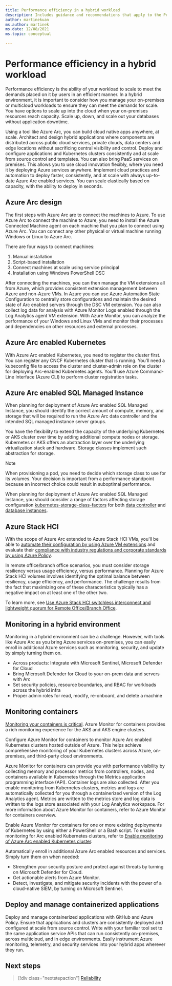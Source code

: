 ```yaml
---
title: Performance efficiency in a hybrid workload
description: Includes guidance and recommendations that apply to the Performance Efficiency pillar in a hybrid and multi-cloud workload.
author: martinekuan
ms.author: martinek
ms.date: 12/08/2021
ms.topic: conceptual

---
```


# Performance efficiency in a hybrid workload

Performance efficiency is the ability of your workload to scale to meet the demands placed on it by users in an efficient manner. In a hybrid environment, it is important to consider how you manage your on-premises or multicloud workloads to ensure they can meet the demands for scale. You have options to scale up into the cloud when your on-premises resources reach capacity. Scale up, down, and scale out your databases without application downtime.

Using a tool like Azure Arc, you can build cloud native apps anywhere, at scale. Architect and design hybrid applications where components are distributed across public cloud services, private clouds, data centers and edge locations without sacrificing central visibility and control. Deploy and configure applications and Kubernetes clusters consistently and at scale from source control and templates. You can also bring PaaS services on premises. This allows you to use cloud innovation flexibly, where you need it by deploying Azure services anywhere. Implement cloud practices and automation to deploy faster, consistently, and at scale with always up-to-date Azure Arc enabled services. You can scale elastically based on capacity, with the ability to deploy in seconds.

## Azure Arc design

The first steps with Azure Arc are to connect the machines to Azure. To use Azure Arc to connect the machine to Azure, you need to install the Azure Connected Machine agent on each machine that you plan to connect using Azure Arc. You can connect any other physical or virtual machine running Windows or Linux to Azure Arc.

There are four ways to connect machines:

1. Manual installation
1. Script-based installation
1. Connect machines at scale using service principal
1. Installation using Windows PowerShell DSC

After connecting the machines, you can then manage the VM extensions all from Azure, which provides consistent extension management between Azure and non-Azure VMs. In Azure you can use Azure Automation State Configuration to centrally store configurations and maintain the desired state of Arc enabled servers through the DSC VM extension. You can also collect log data for analysis with Azure Monitor Logs enabled through the Log Analytics agent VM extension. With Azure Monitor, you can analyze the performance of your Windows and Linux VMs and monitor their processes and dependencies on other resources and external processes.

## Azure Arc enabled Kubernetes

With Azure Arc enabled Kubernetes, you need to register the cluster first. You can register any CNCF Kubernetes cluster that is running. You'll need a kubeconfig file to access the cluster and cluster-admin role on the cluster for deploying Arc-enabled Kubernetes agents. You'll use Azure Command-Line Interface (Azure CLI) to perform cluster registration tasks.

## Azure Arc enabled SQL Managed Instance

When planning for deployment of Azure Arc enabled SQL Managed Instance, you should identify the correct amount of compute, memory, and storage that will be required to run the Azure Arc data controller and the intended SQL managed instance server groups.

You have the flexibility to extend the capacity of the underlying Kubernetes or AKS cluster over time by adding additional compute nodes or storage. Kubernetes or AKS offers an abstraction layer over the underlying virtualization stack and hardware. Storage classes implement such abstraction for storage.

> [!NOTE]
> When provisioning a pod, you need to decide which storage class to use for its volumes. Your decision is important from a performance standpoint because an incorrect choice could result in suboptimal performance.

When planning for deployment of Azure Arc enabled SQL Managed Instance, you should consider a range of factors affecting storage configuration [kubernetes-storage-class-factors](/azure/azure-arc/data/storage-configuration#factors-to-consider-when-choosing-your-storage-configuration) for both [data controller](/azure/azure-arc/data/storage-configuration#data-controller-storage-configuration) and [database instances](/azure/azure-arc/data/storage-configuration#database-instance-storage-configuration).

## Azure Stack HCI

With the scope of Azure Arc extended to Azure Stack HCI VMs, you'll be able to [automate their configuration by using Azure VM extensions](/azure/azure-arc/servers/manage-vm-extensions) and evaluate their [compliance with industry regulations and corporate standards by using Azure Policy](/azure/azure-arc/servers/security-controls-policy).

In remote office/branch office scenarios, you must consider storage resiliency versus usage efficiency, versus performance. Planning for Azure Stack HCI volumes involves identifying the optimal balance between resiliency, usage efficiency, and performance. The challenge results from the fact that maximizing one of these characteristics typically has a negative impact on at least one of the other two.

To learn more, see [Use Azure Stack HCI switchless interconnect and lightweight quorum for Remote Office/Branch Office](/azure/architecture/hybrid/azure-stack-robo#performance-efficiency).

## Monitoring in a hybrid environment

Monitoring in a hybrid environment can be a challenge. However, with tools like Azure Arc as you bring Azure services on-premises, you can easily enroll in additional Azure services such as monitoring, security, and update by simply turning them on.

- Across products: Integrate with Microsoft Sentinel, Microsoft Defender for Cloud
- Bring Microsoft Defender for Cloud to your on-prem data and servers with Arc
- Set security policies, resource boundaries, and RBAC for workloads across the hybrid infra
- Proper admin roles for read, modify, re-onboard, and delete a machine

## Monitoring containers

[Monitoring your containers is critical](/azure/architecture/hybrid/arc-hybrid-kubernetes). Azure Monitor for containers provides a rich monitoring experience for the AKS and AKS engine clusters.

Configure Azure Monitor for containers to monitor Azure Arc enabled Kubernetes clusters hosted outside of Azure. This helps achieve comprehensive monitoring of your Kubernetes clusters across Azure, on-premises, and third-party cloud environments.

Azure Monitor for containers can provide you with performance visibility by collecting memory and processor metrics from controllers, nodes, and containers available in Kubernetes through the Metrics application programming interface (API). Container logs are also collected. After you enable monitoring from Kubernetes clusters, metrics and logs are automatically collected for you through a containerized version of the Log Analytics agent. Metrics are written to the metrics store and log data is written to the logs store associated with your Log Analytics workspace. For more information about Azure Monitor for containers, refer to Azure Monitor for containers overview.

Enable Azure Monitor for containers for one or more existing deployments of Kubernetes by using either a PowerShell or a Bash script. To enable monitoring for Arc enabled Kubernetes clusters, refer to [Enable monitoring of Azure Arc enabled Kubernetes cluster](/azure/azure-monitor/containers/container-insights-enable-arc-enabled-clusters).

Automatically enroll in additional Azure Arc enabled resources and services. Simply turn them on when needed:

- Strengthen your security posture and protect against threats by turning on Microsoft Defender for Cloud.
- Get actionable alerts from Azure Monitor.
- Detect, investigate, and mitigate security incidents with the power of a cloud-native SIEM, by turning on Microsoft Sentinel.

## Deploy and manage containerized applications

Deploy and manage containerized applications with GitHub and Azure Policy. Ensure that applications and clusters are consistently deployed and configured at scale from source control.  Write with your familiar tool set to the same application service APIs that can run consistently on-premises, across multicloud, and in edge environments. Easily instrument Azure monitoring, telemetry, and security services into your hybrid apps wherever they run.

## Next steps

> [!div class="nextstepaction"]
> [Reliability](./hybrid-reliability.md)
